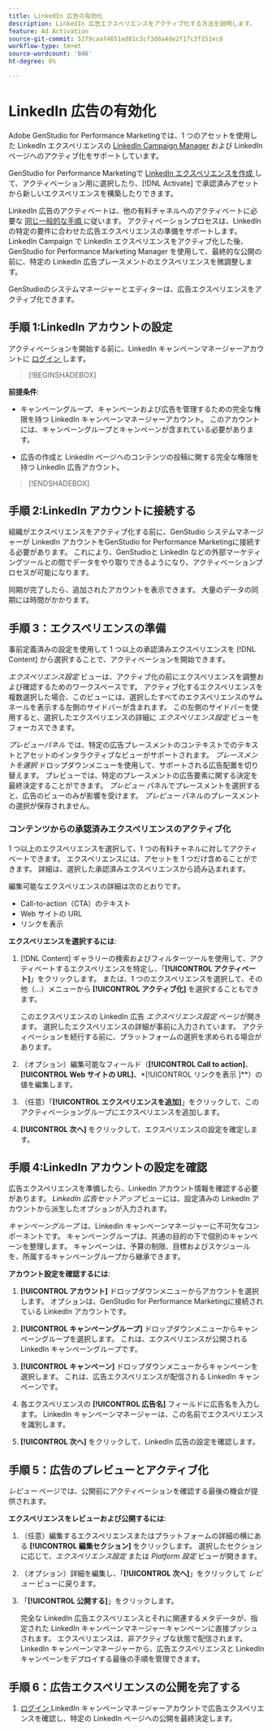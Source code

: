 ```yaml
---
title: LinkedIn 広告の有効化
description: LinkedIn 広告エクスペリエンスをアクティブ化する方法を説明します。
feature: Ad Activation
source-git-commit: 5279caaf4651ed81c3cf3d8a4de2f17c3f151ec8
workflow-type: tm+mt
source-wordcount: '846'
ht-degree: 0%

---
```


# LinkedIn 広告の有効化

Adobe GenStudio for Performance Marketingでは、1 つのアセットを使用した LinkedIn エクスペリエンスの [LinkedIn Campaign Manager](https://business.linkedin.com/marketing-solutions) および LinkedIn ページへのアクティブ化をサポートしています。

GenStudio for Performance Marketingで [LinkedIn エクスペリエンスを作成 ](/help/user-guide/create/create-linkedin.md) して、アクティベーション用に選択したり、[!DNL Activate] で承認済みアセットから新しいエクスペリエンスを構築したりできます。

LinkedIn 広告のアクティベートは、他の有料チャネルへのアクティベートに必要な [ 同じ一般的な手順 ](create-activation.md) に従います。 アクティベーションプロセスは、LinkedIn の特定の要件に合わせた広告エクスペリエンスの準備をサポートします。 LinkedIn Campaign で LinkedIn エクスペリエンスをアクティブ化した後、GenStudio for Performance Marketing Manager を使用して、最終的な公開の前に、特定の LinkedIn 広告プレースメントのエクスペリエンスを微調整します。

GenStudioのシステムマネージャーとエディターは、広告エクスペリエンスをアクティブ化できます。

## 手順 1:LinkedIn アカウントの設定

アクティベーションを開始する前に、LinkedIn キャンペーンマネージャーアカウントに [ ログイン ](https://www.linkedin.com/campaignmanager/login) します。

>[!BEGINSHADEBOX]

**前提条件**:

* キャンペーングループ、キャンペーンおよび広告を管理するための完全な権限を持つ LinkedIn キャンペーンマネージャーアカウント。 このアカウントには、キャンペーングループとキャンペーンが含まれている必要があります。

* 広告の作成と LinkedIn ページへのコンテンツの投稿に関する完全な権限を持つ LinkedIn 広告アカウント。

>[!ENDSHADEBOX]

## 手順 2:LinkedIn アカウントに接続する

組織がエクスペリエンスをアクティブ化する前に、GenStudio システムマネージャーが LinkedIn アカウントをGenStudio for Performance Marketingに接続する必要があります。 これにより、GenStudioと LinkedIn などの外部マーケティングツールとの間でデータをやり取りできるようになり、アクティベーションプロセスが可能になります。

同期が完了したら、追加されたアカウントを表示できます。 大量のデータの同期には時間がかかります。

## 手順 3：エクスペリエンスの準備

事前定義済みの設定を使用して 1 つ以上の承認済みエクスペリエンスを [!DNL Content] から選択することで、アクティベーションを開始できます。

_エクスペリエンス設定_ ビューは、アクティブ化の前にエクスペリエンスを調整および確認するためのワークスペースです。 アクティブ化するエクスペリエンスを複数選択した場合、このビューには、選択したすべてのエクスペリエンスのサムネールを表示する左側のサイドバーが含まれます。 この左側のサイドバーを使用すると、選択したエクスペリエンスの詳細に _エクスペリエンス設定_ ビューをフォーカスできます。

_プレビューパネル_ では、特定の広告プレースメントのコンテキストでのテキストとアセットのインタラクティブなビューがサポートされます。 _プレースメントを選択_ ドロップダウンメニューを使用して、サポートされる広告配置を切り替えます。 プレビューでは、特定のプレースメントの広告要素に関する決定を最終決定することができます。 _プレビュー_ パネルでプレースメントを選択すると、広告のビューのみが影響を受けます。 _プレビュー_ パネルのプレースメントの選択が保存されません。

### コンテンツからの承認済みエクスペリエンスのアクティブ化

1 つ以上のエクスペリエンスを選択して、1 つの有料チャネルに対してアクティベートできます。 エクスペリエンスには、アセットを 1 つだけ含めることができます。 詳細は、選択した承認済みエクスペリエンスから読み込まれます。

編集可能なエクスペリエンスの詳細は次のとおりです。

* Call-to-action（CTA）のテキスト
* Web サイトの URL
* リンクを表示

**エクスペリエンスを選択するには**:

1. [!DNL Content] ギャラリーの検索およびフィルターツールを使用して、アクティベートするエクスペリエンスを特定し、「**[!UICONTROL アクティベート]**」をクリックします。 または、1 つのエクスペリエンスを選択して、その他（...）メニューから **[!UICONTROL アクティブ化]** を選択することもできます。

   このエクスペリエンスの LinkedIn 広告 _エクスペリエンス設定_ ページが開きます。 選択したエクスペリエンスの詳細が事前に入力されています。 アクティベーションを続行する前に、プラットフォームの選択を求められる場合があります。

1. （オプション）編集可能なフィールド（**[!UICONTROL Call to action]**、**[!UICONTROL Web サイトの URL]**、*[!UICONTROL  リンクを表示 ]**）の値を編集します。

1. （任意）「**[!UICONTROL エクスペリエンスを追加]**」をクリックして、このアクティベーショングループにエクスペリエンスを追加します。

1. **[!UICONTROL 次へ]** をクリックして、エクスペリエンスの設定を確定します。

## 手順 4:LinkedIn アカウントの設定を確認

広告エクスペリエンスを準備したら、LinkedIn アカウント情報を確認する必要があります。 _LinkedIn 広告セットアップ_ ビューには、設定済みの LinkedIn アカウントから派生したオプションが入力されます。

_キャンペーングループ_ は、LinkedIn キャンペーンマネージャーに不可欠なコンポーネントです。 キャンペーングループは、共通の目的の下で個別のキャンペーンを整理します。 キャンペーンは、予算の制限、目標およびスケジュールを、所属するキャンペーングループから継承できます。

**アカウント設定を確認するには**:

1. **[!UICONTROL アカウント]** ドロップダウンメニューからアカウントを選択します。 オプションは、GenStudio for Performance Marketingに接続されている LinkedIn アカウントです。

1. **[!UICONTROL キャンペーングループ]** ドロップダウンメニューからキャンペーングループを選択します。 これは、エクスペリエンスが公開される LinkedIn キャンペーングループです。

1. **[!UICONTROL キャンペーン]** ドロップダウンメニューからキャンペーンを選択します。 これは、広告エクスペリエンスが配信される LinkedIn キャンペーンです。

1. 各エクスペリエンスの **[!UICONTROL 広告名]** フィールドに広告名を入力します。 LinkedIn キャンペーンマネージャーは、この名前でエクスペリエンスを識別します。

1. **[!UICONTROL 次へ]** をクリックして、LinkedIn 広告の設定を確認します。

## 手順 5：広告のプレビューとアクティブ化

_レビュー_ ページでは、公開前にアクティベーションを確認する最後の機会が提供されます。

**エクスペリエンスをレビューおよび公開するには**:

1. （任意）編集するエクスペリエンスまたはプラットフォームの詳細の横にある **[!UICONTROL 編集セクション]** をクリックします。
選択したセクションに応じて、_エクスペリエンス設定_ または _Platform 設定_ ビューが開きます。

1. （オプション）詳細を編集し、「**[!UICONTROL 次へ]**」をクリックして _レビュー_ ビューに戻ります。

1. 「**[!UICONTROL 公開する]**」をクリックします。

   完全な LinkedIn 広告エクスペリエンスとそれに関連するメタデータが、指定された LinkedIn キャンペーンマネージャーキャンペーンに直接プッシュされます。 エクスペリエンスは、非アクティブな状態で配信されます。 LinkedIn キャンペーンマネージャーから、広告エクスペリエンスと LinkedIn キャンペーンをデプロイする最後の手順を管理できます。

## 手順 6：広告エクスペリエンスの公開を完了する

1. [ ログイン ](https://www.linkedin.com/campaignmanager/login)LinkedIn キャンペーンマネージャーアカウントで広告エクスペリエンスを確認し、特定の LinkedIn ページへの公開を最終決定します。
